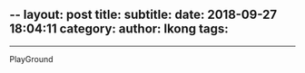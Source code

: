 --
layout: post
title:
subtitle:
date: 2018-09-27 18:04:11
category:
author: lkong
tags:
   -
---
PlayGround
